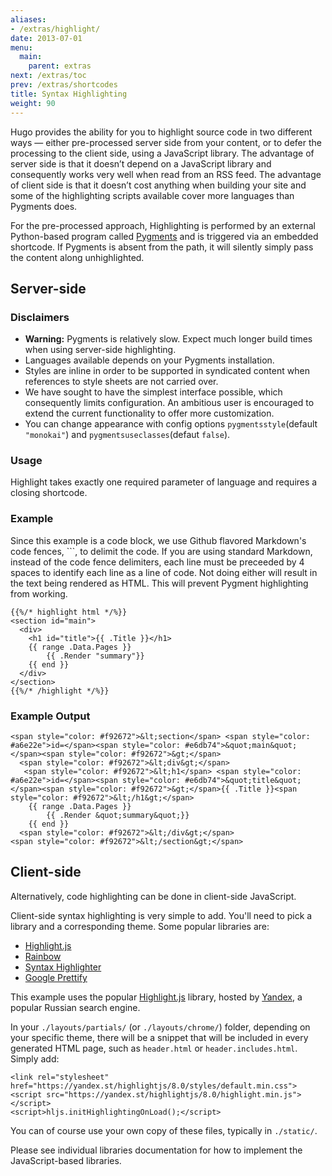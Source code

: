 ```yaml
---
aliases:
- /extras/highlight/
date: 2013-07-01
menu:
  main:
    parent: extras
next: /extras/toc
prev: /extras/shortcodes
title: Syntax Highlighting
weight: 90
---
```


Hugo provides the ability for you to highlight source code in two different
ways &mdash; either pre-processed server side from your content, or to defer
the processing to the client side, using a JavaScript library. The advantage of
server side is that it doesn’t depend on a JavaScript library and consequently
works very well when read from an RSS feed. The advantage of client side is that
it doesn’t cost anything when building your site and some of the highlighting 
scripts available cover more languages than Pygments does.

For the pre-processed approach, Highlighting is performed by an external
Python-based program called [Pygments](http://pygments.org/) and is triggered
via an embedded shortcode. If Pygments is absent from the path, it will
silently simply pass the content along unhighlighted.

## Server-side

### Disclaimers

 * **Warning:** Pygments is relatively slow. Expect much longer build times when using server-side highlighting.
 * Languages available depends on your Pygments installation.
 * Styles are inline in order to be supported in syndicated content when references
to style sheets are not carried over.
 * We have sought to have the simplest interface possible, which consequently
limits configuration. An ambitious user is encouraged to extend the current
functionality to offer more customization.
* You can change appearance with config options `pygmentsstyle`(default
`"monokai"`) and `pygmentsuseclasses`(defaut `false`).

### Usage
Highlight takes exactly one required parameter of language and requires a
closing shortcode.

### Example
Since this example is a code block, we use Github flavored Markdown's code fences, ```, to delimit the code. If you are using standard Markdown, instead of the code fence delimiters, each line must be preceeded by 4 spaces to identify each line as a line of code. Not doing either will result in the text being rendered as HTML. This will prevent Pygment highlighting from working.
 
```  
{{%/* highlight html */%}}
<section id="main">
  <div>
    <h1 id="title">{{ .Title }}</h1>
    {{ range .Data.Pages }}
        {{ .Render "summary"}}
    {{ end }}
  </div>
</section>
{{%/* /highlight */%}}
```

### Example Output

    <span style="color: #f92672">&lt;section</span> <span style="color: #a6e22e">id=</span><span style="color: #e6db74">&quot;main&quot;</span><span style="color: #f92672">&gt;</span>
      <span style="color: #f92672">&lt;div&gt;</span>
       <span style="color: #f92672">&lt;h1</span> <span style="color: #a6e22e">id=</span><span style="color: #e6db74">&quot;title&quot;</span><span style="color: #f92672">&gt;</span>{{ .Title }}<span style="color: #f92672">&lt;/h1&gt;</span>
        {{ range .Data.Pages }}
            {{ .Render &quot;summary&quot;}}
        {{ end }}
      <span style="color: #f92672">&lt;/div&gt;</span>
    <span style="color: #f92672">&lt;/section&gt;</span>

## Client-side

Alternatively, code highlighting can be done in client-side JavaScript.

Client-side syntax highlighting is very simple to add. You'll need to pick
a library and a corresponding theme. Some popular libraries are:

- [Highlight.js]
- [Rainbow]
- [Syntax Highlighter]
- [Google Prettify]

This example uses the popular [Highlight.js] library, hosted by [Yandex], a
popular Russian search engine.

In your `./layouts/partials/` (or `./layouts/chrome/`) folder, depending on your specific theme, there
will be a snippet that will be included in every generated HTML page, such
as `header.html` or `header.includes.html`. Simply add:

    <link rel="stylesheet" href="https://yandex.st/highlightjs/8.0/styles/default.min.css">
    <script src="https://yandex.st/highlightjs/8.0/highlight.min.js"></script>
    <script>hljs.initHighlightingOnLoad();</script>

You can of course use your own copy of these files, typically in `./static/`.

[Highlight.js]: http://highlightjs.org/
[Rainbow]: http://craig.is/making/rainbows
[Syntax Highlighter]: http://alexgorbatchev.com/SyntaxHighlighter/
[Google Prettify]: https://code.google.com/p/google-code-prettify/
[Yandex]: http://yandex.ru/

Please see individual libraries documentation for how to implement the JavaScript-based libraries.
